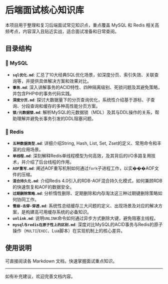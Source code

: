 # 后端面试核心知识库

本项目用于整理和复习后端面试常见知识点，重点覆盖 MySQL 和 Redis 相关高频考点，内容深入且贴近实战，适合面试准备和日常查阅。

## 目录结构

### 🐘 MySQL

-   **`sql优化.md`**: 汇总了10大经典SQL优化场景，如深度分页、索引失效、关联查询等，并提供具体解决方案和效果对比。
-   **`事务.md`**: 深入讲解事务的ACID特性、四种隔离级别、死锁问题及其避免策略，并包含PHP中的事务代码实践。
-   **`深度分页.md`**: 探讨大数据量下的分页查询优化，系统性介绍基于游标、子查询、分段查询和缓存的多种高性能分页方案。
-   **`锁/元数据锁.md`**: 解析MySQL的元数据锁（MDL）及其与DDL操作的关系，帮助理解并避免长事务引发的DDL阻塞问题。

### 🚀 Redis

-   **`五种数据类型.md`**: 详细介绍String, Hash, List, Set, Zset的定义、常用命令和丰富的应用场景。
-   **`单线程.md`**: 深刻解释Redis单线程模型为何高效，及其背后的I/O多路复用技术，并介绍了后台线程的作用。
-   **`AOF重写.md`**: 阐述AOF重写机制如何通过`fork`子进程工作，以实���AOF文件的压缩。
-   **`混合持久化.md`**: 介绍Redis 4.0引入的RDB-AOF混合持久化模式，如何兼顾RDB的快速恢复和AOF的数据安全。
-   **`过期删除策略.md`**: 分析惰性删除、定期删除和内存淘汰这三种过期键删除策略如何协同工作。
-   **`雪崩-击穿-穿透.md`**: 系统性总结缓存三大问题的定义、出现场景及对应的解决方案，是构建高可用缓存系统的必备知识。
-   **`unlink.md`**: 说明`UNLINK`命令如何通过异步方式删除大键，避免阻塞主线程。
-   **`mysql与redis在原子性上的区别.md`**: 深度对比MySQL的ACID事务与Redis的原子操作（`MULTI`/`EXEC`、Lua脚本）在实现机制上的核心差异。

## 使用说明

可直接阅读各 Markdown 文档，快速掌握面试重点知识。

---

如有补充建议，欢迎完善文档内容。
